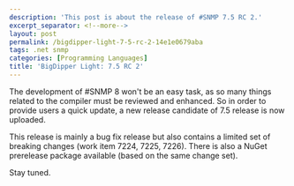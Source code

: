 ```yaml
---
description: 'This post is about the release of #SNMP 7.5 RC 2.'
excerpt_separator: <!--more-->
layout: post
permalink: /bigdipper-light-7-5-rc-2-14e1e0679aba
tags: .net snmp
categories: [Programming Languages]
title: 'BigDipper Light: 7.5 RC 2'
---
```

The development of #SNMP 8 won't be an easy task, as so many things related to the compiler must be reviewed and enhanced. So in order to provide users a quick update, a new release candidate of 7.5 release is now uploaded.

This release is mainly a bug fix release but also contains a limited set of breaking changes (work item 7224, 7225, 7226). There is also a NuGet prerelease package available (based on the same change set).

Stay tuned.
<!--more-->